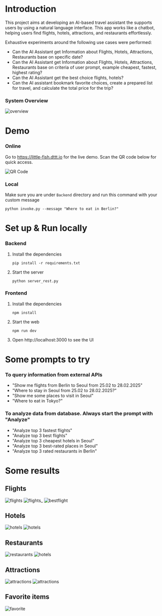# Introduction
This project aims at developing an AI-based travel assistant the supports users by using a natural language interface. This app works like a chatbot, helping users find flights, hotels, attractions, and restaurants effortlessly.

Exhaustive experiments around the following use cases were performed:
- Can the AI Assistant get Information about Flights, Hotels, Attractions, Restaurants base on specific date?
- Can the AI Assistant get Information about Flights, Hotels, Attractions, Restaurants base on criteria of user prompt, example cheapest, fastest, highest rating?
- Can the AI Assistant get the best choice flights, hotels?
- Can the AI assistant bookmark favorite choices, create a prepared list for travel, and calculate the total price for the trip?

### System Overview
![overview](images_results/overview.png)

# Demo
### Online
Go to https://little-fish.dttt.io for the live demo.
Scan the QR code below for quick access.

![QR Code](images_results/qrcode.png)


### Local
Make sure you are under `Backend` directory and run this command with your custom message
```
python invoke.py --message "Where to eat in Berlin?"
```

# Set up & Run locally
### Backend
1. Install the dependencies
    ```
    pip install -r requirements.txt
    ```
2. Start the server
    ```
    python server_rest.py
    ```
### Frontend
1. Install the dependencies
    ```
    npm install
    ```
2. Start the web
    ```
    npm run dev
    ```
3. Open http://localhost:3000 to see the UI

# Some prompts to try
### To query information from external APIs
- "Show me flights from Berlin to Seoul from 25.02 to 28.02.2025"
- "Where to stay in Seoul from 25.02 to 28.02.2025?"
- "Show me some places to visit in Seoul"
- "Where to eat in Tokyo?"
### To analyze data from database. Always start the prompt with "Analyze"
- "Analyze top 3 fastest flights"
- "Analyze top 3 best flights"
- "Analyze top 3 cheapest hotels in Seoul"
- "Analyze top 3 best-rated places in Seoul"
- "Analyze top 3 rated restaurants in Berlin"

# Some results
## Flights

![flights](images_results/flights.png)
![flights_](images_results/flights_analyze.png)
![bestflight](images_results/best_flight.png)

## Hotels

![hotels](images_results/hotels.png)
![hotels](images_results/hotels_analyze.png)

## Restaurants

![restaurants](images_results/restaurants.png)
![hotels](images_results/hotels_analyze.png)

## Attractions

![attractions](images_results/attractions.png)
![attractions](images_results/attractions_analyze.png)

## Favorite items

![favorite](images_results/favorite_items.png)

